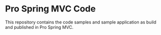 Pro Spring MVC Code
===================

This repository contains the code samples and sample application as build and published in Pro Spring MVC.



